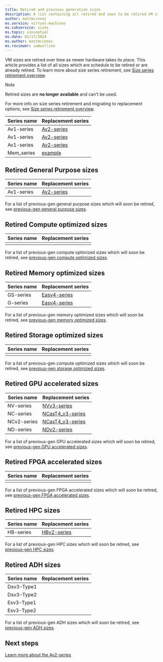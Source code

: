 ```yaml
---
title: Retired and previous generation sizes 
description: A list containing all retired and soon to be retired VM size series and their replacement series.
author: mattmcinnes
ms.service: virtual-machines
ms.subservice: sizes
ms.topic: conceptual
ms.date: 01/17/2024
ms.author: mattmcinnes
ms.reviewer: iamwilliew
---
```


VM sizes are retired over time as newer hardware takes its place. This article provides a list of all sizes which are schedule to be retired or are already retired. To learn more about size series retirement, see [Size series retirement overview](./retirement_overview.md).

> [!NOTE]
> Retired sizes are **no longer available** and can't be used. 
> 
> For more info on size series retirement and migrating to replacement options, see [Size series retirement overview](./retirement_overview.md).


|Series name        |Replacement series  |
|-------------------|--------------------|
| Av1-series | [Av2-series](../../virtual-machines/av2-series.md) |
| Av1-series | [Av2-series](../../virtual-machines/av2-series.md) |
| Av1-series | [Av2-series](../../virtual-machines/av2-series.md) |
| Mem_series | [example](../../virtual-machines/av2-series.md) |

## Retired General Purpose sizes

|Series name        |Replacement series  |
|-------------------|--------------------|
| Av1-series | [Av2-series](../../virtual-machines/av2-series.md) |

For a list of previous-gen general purpose sizes which will soon be retired, see [previous-gen general purpose sizes](./previous_gen_sizes_list.md#previous-gen-general-purpose-sizes).

## Retired Compute optimized sizes

|Series name       |Replacement series  |
|------------------|--------------------|
|                  |                    |

For a list of previous-gen compute optimized sizes which will soon be retired, see [previous-gen compute optimized sizes](./previous_gen_sizes_list.md#previous-gen-compute-optimized-sizes).

## Retired Memory optimized sizes

|Series name       |Replacement series  |
|------------------|--------------------|
| GS-series        | [Easv4-series](../../virtual-machines/eav4-easv4-series.md) |
| G-series        | [Easv4-series](../../virtual-machines/eav4-easv4-series.md) |

For a list of previous-gen memory optimized sizes which will soon be retired, see [previous-gen memory optimized sizes](./previous_gen_sizes_list.md#previous-gen-memory-optimized-sizes).

## Retired Storage optimized sizes

|Series name       |Replacement series  |
|------------------|--------------------|
|                  |                    |

For a list of previous-gen compute optimized sizes which will soon be retired, see [previous-gen storage optimized sizes](./previous_gen_sizes_list.md#previous-gen-storage-optimized-sizes).

## Retired GPU accelerated sizes

|Series name       |Replacement series  |
|------------------|--------------------|
| NV-series        | [NVv3-series](../../virtual-machines/nvv3-series.md) |
| NC-series        | [NCasT4_v3-series](../../virtual-machines/nct4-v3-series.md) |
| NCv2-series      | [NCasT4_v3-series](../../virtual-machines/nct4-v3-series.md) |
| ND-series        | [NDv2-series](../../virtual-machines/nct4-v3-series.md) |

For a list of previous-gen GPU accelerated sizes which will soon be retired, see [previous-gen GPU accelerated sizes](./previous_gen_sizes_list.md#previous-gen-gpu-accelerated-sizes).

## Retired FPGA accelerated sizes

|Series name       |Replacement series  |
|------------------|--------------------|
|                  |                    |

For a list of previous-gen FPGA accelerated sizes which will soon be retired, see [previous-gen FPGA accelerated sizes](./previous_gen_sizes_list.md#previous-gen-fpga-accelerated-sizes).

## Retired HPC sizes

|Series name       |Replacement series  |
|------------------|--------------------|
| HB-series        | [HBv2-series](../../virtual-machines/hbv2-series) |

For a list of previous-gen HPC sizes which will soon be retired, see [previous-gen HPC sizes](./previous_gen_sizes_list.md#previous-gen-hpc-sizes).

## Retired ADH sizes

|Series name       |Replacement series  |
|------------------|--------------------|
| Dsv3-Type1       |                    |
| Dsv3-Type2       |                    |
| Esv3-Type1       |                    |
| Esv3-Type2       |                    |

For a list of previous-gen ADH sizes which will soon be retired, see [previous-gen ADH sizes](./previous_gen_sizes_list.md#previous-gen-adh-sizes).

## Next steps

[Learn more about the Av2-series](../../virtual-machines/av2-series.md)
